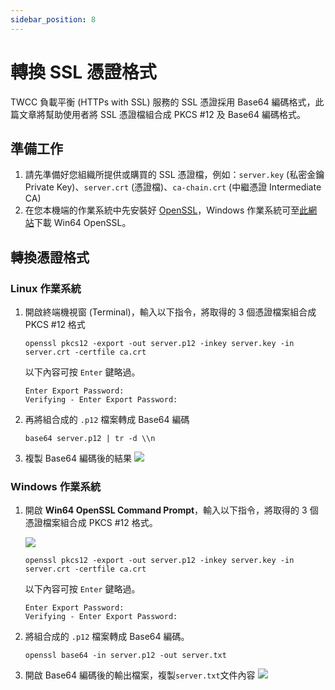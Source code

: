 ```yaml
---
sidebar_position: 8
---
```


# 轉換 SSL 憑證格式



TWCC 負載平衡 (HTTPs with SSL) 服務的 SSL 憑證採用 Base64 編碼格式，此篇文章將幫助使用者將 SSL 憑證檔組合成 PKCS #12 及 Base64 編碼格式。

## 準備工作

1. 請先準備好您組織所提供或購買的 SSL 憑證檔，例如：`server.key` (私密金鑰 Private Key)、`server.crt` (憑證檔)、`ca-chain.crt` (中繼憑證 Intermediate CA)
2. 在您本機端的作業系統中先安裝好 [OpenSSL](https://www.openssl.org/)，Windows 作業系統可至[此網站](https://slproweb.com/products/Win32OpenSSL.html)下載 Win64 OpenSSL。

## 轉換憑證格式

### Linux 作業系統
1. 開啟終端機視窗 (Terminal)，輸入以下指令，將取得的 3 個憑證檔案組合成 PKCS #12 格式
    ```
    openssl pkcs12 -export -out server.p12 -inkey server.key -in server.crt -certfile ca.crt
    ```
    以下內容可按 `Enter` 鍵略過。

    ```
    Enter Export Password:
    Verifying - Enter Export Password:
    ```
    
2. 再將組合成的 `.p12` 檔案轉成 Base64 編碼
    ```
    base64 server.p12 | tr -d \\n 
    ```
3. 複製 Base64 編碼後的結果
![](https://cos.twcc.ai/SYS-MANUAL/uploads/upload_d2645cf8c4d128ffb9a4b5938adf56ef.png)


### Windows 作業系統
1. 開啟 **Win64 OpenSSL Command Prompt**，輸入以下指令，將取得的 3 個憑證檔案組合成 PKCS #12 格式。

    ![](https://cos.twcc.ai/SYS-MANUAL/uploads/upload_8b10eb699cd14e6c0a54080d74b428d4.png)

    ```
    openssl pkcs12 -export -out server.p12 -inkey server.key -in server.crt -certfile ca.crt
    ```
    以下內容可按 `Enter` 鍵略過。

    ```
    Enter Export Password:
    Verifying - Enter Export Password:
    ```

    
2. 將組合成的 `.p12` 檔案轉成 Base64 編碼。
    ```
    openssl base64 -in server.p12 -out server.txt
    ```
  
3. 開啟 Base64 編碼後的輸出檔案，複製`server.txt`文件內容
    ![](https://cos.twcc.ai/SYS-MANUAL/uploads/upload_63a0eeb1b5ca73dcda4a085afd55581d.png)